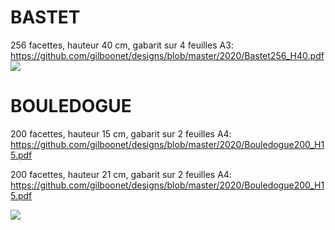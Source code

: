 # BASTET
256 facettes, hauteur 40 cm, gabarit sur 4 feuilles A3:
https://github.com/gilboonet/designs/blob/master/2020/Bastet256_H40.pdf
![](https://raw.githubusercontent.com/gilboonet/designs/master/2020/img/bastet.jpg)

# BOULEDOGUE
200 facettes, hauteur 15 cm, gabarit sur 2 feuilles A4:
https://github.com/gilboonet/designs/blob/master/2020/Bouledogue200_H15.pdf

200 facettes, hauteur 21 cm, gabarit sur 2 feuilles A4:
https://github.com/gilboonet/designs/blob/master/2020/Bouledogue200_H15.pdf

![](https://github.com/gilboonet/designs/blob/master/2020/img/bouledogueH15.jpg)
